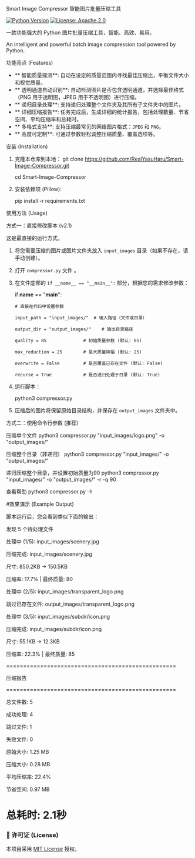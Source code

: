 Smart Image Compressor 智能图片批量压缩工具

[![Python Version](https://img.shields.io/badge/python-3.6%2B-blue.svg)](https://www.python.org/)
[![License: Apache 2.0](https://img.shields.io/badge/License-Apache_2.0-blue.svg)](https://opensource.org/licenses/Apache-2.0)

一款功能强大的 Python 图片批量压缩工具，智能、高效、易用。

An intelligent and powerful batch image compression tool powered by Python.



功能亮点 (Features)

*   ** 智能质量探测**: 自动在设定的质量范围内寻找最佳压缩比，平衡文件大小和视觉质量。
*   ** 透明通道自动识别**: 自动检测图片是否包含透明通道，并选择最佳格式（PNG 用于透明图，JPEG 用于不透明图）进行压缩。
*   ** 递归目录处理**: 支持递归处理整个文件夹及其所有子文件夹中的图片。
*   ** 详细压缩报告**: 任务完成后，生成详细的统计报告，包括处理数量、节省空间、平均压缩率和总耗时。
*   ** 多格式支持**: 支持压缩最常见的网络图片格式：`JPEG` 和 `PNG`。
*   ** 高度可定制**: 可通过参数轻松调整压缩质量、覆盖选项等。

安装 (Installation)

1.  克隆本仓库到本地：
    git clone https://github.com/RealYasuHaru/Smart-Image-Compressor.git

    cd Smart-Image-Compressor

3.  安装依赖项 (Pillow):

    pip install -r requirements.txt
  
使用方法 (Usage)

方式一：直接修改脚本 (v2.1)

这是最直接的运行方式。

1.  将您需要压缩的图片或图片文件夹放入 `input_images` 目录（如果不存在，请手动创建）。
2.  打开 `compressor.py` 文件 。
3.  在文件底部的 `if __name__ == "__main__":` 部分，根据您的需求修改参数：

    if __name__ == "__main__":
    
        # 直接在代码中设置参数
    
        input_path = "input_images/"  # 输入路径（文件或目录）
    
        output_dir = "output_images/"    # 输出目录路径
    
        quality = 85              # 初始质量参数 (默认: 85)
    
        max_reduction = 25        # 最大质量降幅 (默认: 25)
    
        overwrite = False         # 是否覆盖已存在文件 (默认: False)
    
        recurse = True            # 是否递归处理子目录 (默认: True)
    
    


4.  运行脚本：

    python3 compressor.py

5.  压缩后的图片将保留原始目录结构，并保存在 `output_images` 文件夹中。

方式二：使用命令行参数 (推荐)

压缩单个文件
python3 compressor.py "input_images/logo.png" -o "output_images/"

压缩整个目录（非递归）
python3 compressor.py "input_images/" -o "output_images/"

递归压缩整个目录，并设置初始质量为90
python3 compressor.py "input_images/" -o "output_images/" -r -q 90

查看帮助
python3 compressor.py -h


#效果演示 (Example Output)


脚本运行后，您会看到类似下面的输出：

发现 5 个待处理文件

处理中 (1/5): input_images/scenery.jpg

压缩完成: input_images/scenery.jpg

尺寸: 850.2KB → 150.5KB

压缩率: 17.7% | 最终质量: 80


处理中 (2/5): input_images/transparent_logo.png

跳过已存在文件: output_images/transparent_logo.png

处理中 (3/5): input_images/subdir/icon.png

压缩完成: input_images/subdir/icon.png

尺寸: 55.1KB → 12.3KB

压缩率: 22.3% | 最终质量: 85


==================================================

压缩报告

==================================================

总文件数:   5

成功处理:   4

跳过文件:   1

失败文件:   0


原始大小:  1.25 MB

压缩大小:  0.28 MB

平均压缩率: 22.4%

节省空间:  0.97 MB


总耗时:    2.1秒
==================================================

### 📄 许可证 (License)

本项目采用 [MIT License](LICENSE) 授权。
